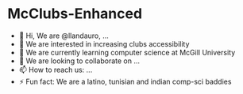 # McClubs-Enhanced

- 👋 Hi, We are @llandauro, ...
- 👀 We are interested in increasing clubs accessibility
- 🌱 We are currently learning computer science at McGill University
- 💞️ We are looking to collaborate on ...
- 📫 How to reach us: ...
- ⚡ Fun fact: We are a latino, tunisian and indian comp-sci baddies

